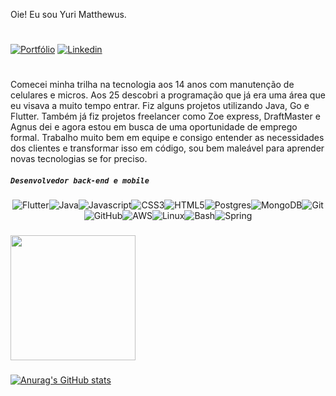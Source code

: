 Oie! Eu sou Yuri Matthewus.
#
[![Portfólio](https://img.shields.io/badge/website-000000?style=for-the-badge&logo=About.me&logoColor=white)]([https://perseualves.github.io/meu-portfolio/](https://yuri-matthewus.onrender.com/))
[![Linkedin](https://img.shields.io/badge/LinkedIn-0077B5?style=for-the-badge&logo=linkedin&logoColor=white)](https://www.linkedin.com/in/yuri-matthewus-147584224/)
#
Comecei minha trilha na tecnologia aos 14 anos com manutenção de celulares e micros. Aos 25 descobri a programação que já era uma área que eu visava a muito tempo entrar. 
Fiz alguns projetos utilizando Java, Go e Flutter. Também já fiz projetos freelancer como Zoe express, DraftMaster e Agnus dei e agora estou em busca de uma oportunidade de emprego formal. Trabalho muito bem em equipe e consigo entender as necessidades dos clientes e transformar isso em código, sou bem maleável para aprender novas tecnologias se for preciso. 

##### **`Desenvolvedor back-end e mobile`**


<div style="display: flex; flex-wrap: wrap; flex-direction: row; justify-content: center; align-items: center; align-content: center;">
    <img alt="Flutter" src="https://img.shields.io/badge/Flutter-02569B?style=for-the-badge&logo=flutter&logoColor=white">
    <img alt="Java" src="https://img.shields.io/badge/Java-ED8B00?style=for-the-badge&logo=java&logoColor=white">
    <img alt="Javascript" src="https://img.shields.io/badge/JavaScript-323330?style=for-the-badge&logo=javascript&logoColor=F7DF1E">
    <img alt="CSS3" src="https://img.shields.io/badge/CSS3-1572B6?style=for-the-badge&logo=css3&logoColor=white">
    <img alt="HTML5" src="https://img.shields.io/badge/HTML5-E34F26?style=for-the-badge&logo=html5&logoColor=white">
    <img alt="Postgres" src="https://img.shields.io/badge/PostgreSQL-316192?style=for-the-badge&logo=postgresql&logoColor=white">
    <img alt="MongoDB" src="https://img.shields.io/badge/MongoDB-4EA94B?style=for-the-badge&logo=mongodb&logoColor=white">
    <img alt="Git" src="https://img.shields.io/badge/GIT-E44C30?style=for-the-badge&logo=git&logoColor=white">
    <img alt="GitHub" src="https://img.shields.io/badge/GitHub-100000?style=for-the-badge&logo=github&logoColor=white">
    <img alt="AWS" src="https://img.shields.io/badge/AWS-FF9900?style=for-the-badge&logo=amazon-aws&logoColor=white">
    <img alt="Linux" src="https://img.shields.io/badge/Linux-FCC624?style=for-the-badge&logo=linux&logoColor=black">
    <img alt="Bash" src="https://img.shields.io/badge/GNU%20Bash-4EAA25?style=for-the-badge&logo=GNU%20Bash&logoColor=white">
    <img alt="Spring" src="https://img.shields.io/badge/Spring-6DB33F?style=for-the-badge&logo=spring&logoColor=white">
</div>

###

<div align="left">
  <img height="200" src="https://media.tenor.com/EDa-2dguBeEAAAAi/one-piece-zoro.gif"  />
</div>

###

[![Anurag's GitHub stats](https://github-readme-stats.vercel.app/api?username=iru-Y&show_icons=true&theme=radical)](https://github.com/iru-Y/github-readme-stats)
